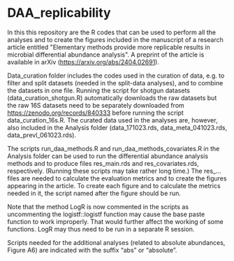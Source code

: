 # DAA_replicability

In this this repository are the R codes that can be used to perform all the analyses and to create the figures included in the manuscript of a research article entitled "Elementary methods provide more replicable results in microbial differential abundance analysis". A preprint of the article is available in arXiv (https://arxiv.org/abs/2404.02691).

Data_curation folder includes the codes used in the curation of data, e.g. to filter and split datasets (needed in the split-data analyses), and to combine the datasets in one file. Running the script for shotgun datasets (data_curation_shotgun.R) automatically downloads the raw datasets but the raw 16S datasets need to be separately downloaded from https://zenodo.org/records/840333 before running the script data_curation_16s.R. The curated data used in the analyses are, however, also included in the Analysis folder (data_171023.rds, data_meta_041023.rds, data_prevl_061023.rds).

The scripts run_daa_methods.R and run_daa_methods_covariates.R in the Analysis folder can be used to run the differential abundance analysis methods and to produce files res_main.rds and res_covariates.rds, respectively. (Running these scripts may take rather long time.) The res_... files are needed to calculate the evaluation metrics and to create the figures appearing in the article. To create each figure and to calculate the metrics needed in it, the script named after the figure should be run.

Note that the method LogR is now commented in the scripts as uncommenting the logistf::logistf function may cause the base paste function to work improperly. That would further affect the working of some functions. LogR may thus need to be run in a separate R session.

Scripts needed for the additional analyses (related to absolute abundances, Figure A6) are indicated with the suffix “abs” or “absolute”.  

 

